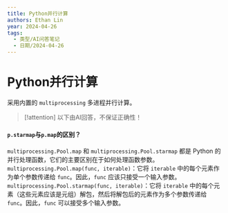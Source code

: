 ```yaml
---
title: Python并行计算
authors: Ethan Lin
year: 2024-04-26
tags:
  - 类型/AI问答笔记
  - 日期/2024-04-26
---
```

# Python并行计算

采用内置的 `multiprocessing` 多进程并行计算。


> [!attention]
> 以下由AI回答，不保证正确性！







#### `p.starmap`与`p.map`的区别？

`multiprocessing.Pool.map` 和 `multiprocessing.Pool.starmap` 都是 Python 的并行处理函数，它们的主要区别在于如何处理函数参数。  
`multiprocessing.Pool.map(func, iterable)`：它将 `iterable` 中的每个元素作为单个参数传递给 `func`。因此，`func` 应该只接受一个输入参数。  
`multiprocessing.Pool.starmap(func, iterable)`：它将 `iterable` 中的每个元素（这些元素应该是元组）解包，然后将解包后的元素作为多个参数传递给 `func`。因此，`func` 可以接受多个输入参数。 